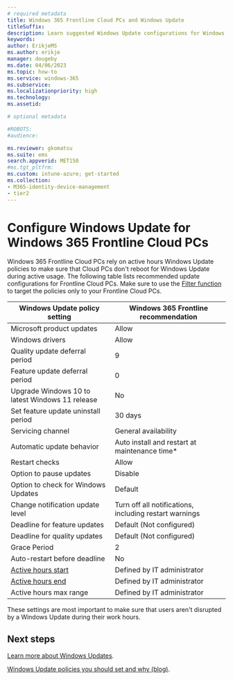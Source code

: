 ```yaml
---
# required metadata
title: Windows 365 Frontline Cloud PCs and Windows Update
titleSuffix:
description: Learn suggested Windows Update configurations for Windows 365 Frontline Cloud PCs.
keywords:
author: ErikjeMS  
ms.author: erikje
manager: dougeby
ms.date: 04/06/2023
ms.topic: how-to
ms.service: windows-365
ms.subservice: 
ms.localizationpriority: high
ms.technology:
ms.assetid: 

# optional metadata

#ROBOTS:
#audience:

ms.reviewer: gkomatsu
ms.suite: ems
search.appverid: MET150
#ms.tgt_pltfrm:
ms.custom: intune-azure; get-started
ms.collection:
- M365-identity-device-management
- tier2
---
```


# Configure Windows Update for Windows 365 Frontline Cloud PCs

Windows 365 Frontline Cloud PCs rely on active hours Windows Update policies to make sure that Cloud PCs don't reboot for Windows Update during active usage. The following table lists  recommended update configurations for Frontline Cloud PCs. Make sure to use the [Filter function](create-filter.md#create-a-filter-for-all-cloud-pcs) to target the policies only to your Frontline Cloud PCs.

| Windows Update policy setting | Windows 365 Frontline recommendation |
| --- | --- |
| Microsoft product updates | Allow |
| Windows drivers | Allow |
| Quality update deferral period | 9 |
| Feature update deferral period | 0 |
| Upgrade Windows 10 to latest Windows 11 release | No |
| Set feature update uninstall period | 30 days |
| Servicing channel | General availability |
| Automatic update behavior | Auto install and restart at maintenance time\* |
| Restart checks | Allow |
| Option to pause updates | Disable |
| Option to check for Windows Updates | Default |
| Change notification update level | Turn off all notifications, including restart warnings |
| Deadline for feature updates | Default (Not configured) |
| Deadline for quality updates | Default (Not configured) |
| Grace Period | 2 |
| Auto-restart before deadline | No |
| [Active hours start](/windows/client-management/mdm/policy-csp-update) | Defined by IT administrator |
| [Active hours end](/windows/client-management/mdm/policy-csp-update) | Defined by IT administrator |
| Active hours max range | Defined by IT administrator |

These settings are most important to make sure that users aren't disrupted by a Windows Update during their work hours.

<!-- ########################## -->
## Next steps

[Learn more about Windows Updates](/windows/deployment/update/get-started-updates-channels-tools).

[Windows Update policies you should set and why (blog)](https://techcommunity.microsoft.com/t5/windows-it-pro-blog/the-windows-update-policies-you-should-set-and-why/ba-p/3270914).
